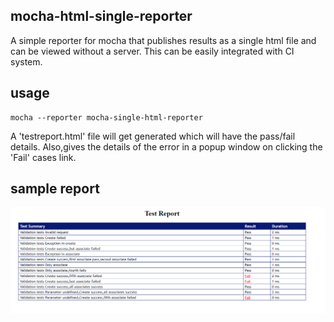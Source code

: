 ## mocha-html-single-reporter
A simple reporter for mocha that publishes results as a single html file and can be viewed without a server.
This can be easily integrated with CI system.

## usage
```
mocha --reporter mocha-single-html-reporter
```
A 'testreport.html' file will get generated which will have the pass/fail details.
Also,gives the details of the error in a popup window on clicking the 'Fail' cases link.

## sample report

![Sample Report](src/sample_report.png)

